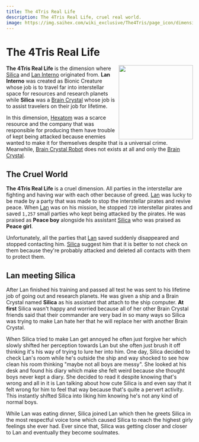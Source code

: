 ```yaml
---
title: The 4Tris Real Life
description: The 4Tris Real Life, cruel real world.
image: https://img.saihex.com/wiki_exclusive/The4Tris/page_icon/dimensions/real_life/real_life.svg
---
```

# The 4Tris Real Life
<img align="right" width="200" src="https://img.saihex.com/wiki_exclusive/The4Tris/page_icon/dimensions/real_life/real_life.svg">

**The 4Tris Real Life** is the dimension where [Silica](../Characters/Silica) and [Lan Interno](../Characters/Lan_Interno) originated from. **Lan Interno** was created as Bionic Creature whose job is to travel far into interstellar space for resources and research planets while **Silica** was a [Brain Crystal](../logic/Brain_Crystal) whose job is to assist travelers on their job for lifetime.

In this dimension, [Hexatom](../logic/Hexatom) was a scarce resource and the company that was responsible for producing them have trouble of kept being attacked because enemies wanted to make it for themselves despite that is a universal crime. Meanwhile, [Brain Crystal Robot](../logic/Brain_Crystal#brain-crystal-robot) does not exists at all and only the [Brain Crystal](../logic/Brain_Crystal).

## The Cruel World
**The 4Tris Real Life** is a cruel dimension. All parties in the interstellar are fighting and having war with each other because of greed. [Lan](../Characters/Lan_Interno) was lucky to be made by a party that was made to stop the interstellar pirates and revive peace. When [Lan](../Characters/Lan_Interno) was on his mission, he stopped `720` interstellar pirates and saved `1,257` small parties who kept being attacked by the pirates. He was praised as **Peace boy** alongside his assistant [Silica](../Characters/Silica) who was praised as **Peace girl**.

Unfortunately, all the parties that [Lan](../Characters/Lan_Interno) saved suddenly disappeared and stopped contacting him. [Silica](../Characters/Silica) suggest him that it is better to not check on them because they're probably attacked and deleted all contacts with them to protect them.

## Lan meeting Silica
After Lan finished his training and passed all test he was sent to his lifetime job of going out and research planets. He was given a ship and a Brain Crystal named **Silica** as his assistant that attach to the ship computer. **At first** Silica wasn't happy and worried because all of her other Brain Crystal friends said that their commander are very bad in so many ways so Silica was trying to make Lan hate her that he will replace her with another Brain Crystal.

When Silica tried to make Lan get annoyed he often just forgive her which slowly shifted her perception towards Lan but she often just brush it off thinking it's his way of trying to lure her into him. One day, Silica decided to check Lan's room while he's outside the ship and way shocked to see how clean his room thinking "maybe not all boys are messy". She looked at his desk and found his diary which make she felt weird because she thought boys never kept a diary. She decided to read it despite knowing that's wrong and all in it is Lan talking about how cute Silica is and even say that it felt wrong for him to feel that way because that's quite a pervert activity. This instantly shifted Silica into liking him knowing he's not any kind of normal boys.

While Lan was eating dinner, Silica joined Lan which then he greets Silica in the most respectful voice tone which caused Silica to reach the highest girly feelings she ever had. Ever since that, Silica was getting closer and closer to Lan and eventually they become soulmates.